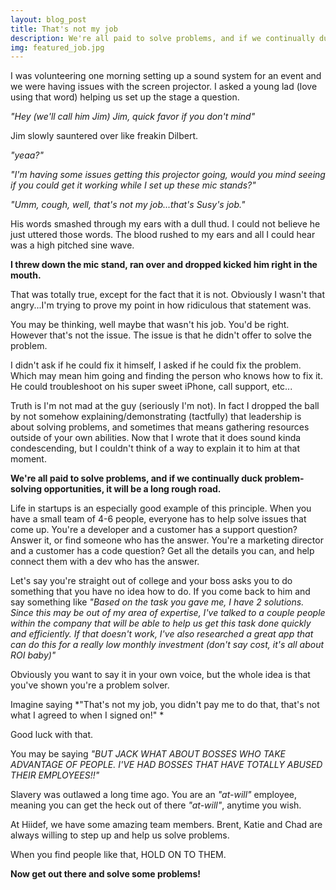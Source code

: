 ```yaml
---
layout: blog_post
title: That's not my job
description: We're all paid to solve problems, and if we continually duck problem-solving opportunities, it will be a long rough road.
img: featured_job.jpg
---
```


I was volunteering one morning setting up a sound system for an event and we were having issues with the screen projector. I asked a young lad (love using that word) helping us set up the stage a question.

*"Hey (we'll call him Jim) Jim, quick favor if you don't mind"*

Jim slowly sauntered over like freakin Dilbert.

*"yeaa?"*

*"I'm having some issues getting this projector going, would you mind seeing if you could get it working while I set up these mic stands?"*

*"Umm, cough, well, that's not my job...that's Susy's job."*

His words smashed through my ears with a dull thud. I could not believe he just uttered those words. The blood rushed to my ears and all I could hear was a high pitched sine wave.

**I threw down the mic stand, ran over and dropped kicked him right in the mouth.**

That was totally true, except for the fact that it is not. Obviously I wasn't that angry...I'm trying to prove my point in how ridiculous that statement was.

You may be thinking, well maybe that wasn't his job. You'd be right. However that's not the issue. The issue is that he didn't offer to solve the problem. 

I didn't ask if he could fix it himself, I asked if he could fix the problem. Which may mean him going and finding the person who knows how to fix it. He could troubleshoot on his super sweet iPhone, call support, etc...

Truth is I'm not mad at the guy (seriously I'm not). In fact I dropped the ball by not somehow explaining/demonstrating (tactfully) that leadership is about solving problems, and sometimes that means gathering resources outside of your own abilities. Now that I wrote that it does sound kinda condescending, but I couldn't think of a way to explain it to him at that moment.

**We're all paid to solve problems, and if we continually duck problem-solving opportunities, it will be a long rough road.**

Life in startups is an especially good example of this principle. When you have a small team of 4-6 people, everyone has to help solve issues that come up. You're a developer and a customer has a support question? Answer it, or find someone who has the answer. You're a marketing director and a customer has a code question? Get all the details you can, and help connect them with a dev who has the answer.

Let's say you're straight out of college and your boss asks you to do something that you have no idea how to do. If you come back to him and say something like *"Based on the task you gave me, I have 2 solutions. Since this may be out of my area of expertise, I've talked to a couple people within the company that will be able to help us get this task done quickly and efficiently. If that doesn't work, I've also researched a great app that can do this for a really low monthly investment (don't say cost, it's all about ROI baby)"*

Obviously you want to say it in your own voice, but the whole idea is that you've shown you're a problem solver. 

Imagine saying *"That's not my job, you didn't pay me to do that, that's not what I agreed to when I signed on!" *

Good luck with that.

You may be saying *"BUT JACK WHAT ABOUT BOSSES WHO TAKE ADVANTAGE OF PEOPLE. I'VE HAD BOSSES THAT HAVE TOTALLY ABUSED THEIR EMPLOYEES!!"*

Slavery was outlawed a long time ago. You are an *"at-will"* employee, meaning you can get the heck out of there *"at-will"*, anytime you wish.

At Hiidef, we have some amazing team members. Brent, Katie and Chad are always willing to step up and help us solve problems. 

When you find people like that, HOLD ON TO THEM.

**Now get out there and solve some problems!**